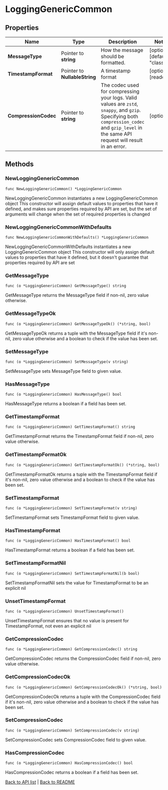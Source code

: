 # LoggingGenericCommon

## Properties

Name | Type | Description | Notes
------------ | ------------- | ------------- | -------------
**MessageType** | Pointer to **string** | How the message should be formatted. | [optional] [default to "classic"]
**TimestampFormat** | Pointer to **NullableString** | A timestamp format | [optional] [readonly] 
**CompressionCodec** | Pointer to **string** | The codec used for compressing your logs. Valid values are `zstd`, `snappy`, and `gzip`. Specifying both `compression_codec` and `gzip_level` in the same API request will result in an error. | [optional] 

## Methods

### NewLoggingGenericCommon

`func NewLoggingGenericCommon() *LoggingGenericCommon`

NewLoggingGenericCommon instantiates a new LoggingGenericCommon object
This constructor will assign default values to properties that have it defined,
and makes sure properties required by API are set, but the set of arguments
will change when the set of required properties is changed

### NewLoggingGenericCommonWithDefaults

`func NewLoggingGenericCommonWithDefaults() *LoggingGenericCommon`

NewLoggingGenericCommonWithDefaults instantiates a new LoggingGenericCommon object
This constructor will only assign default values to properties that have it defined,
but it doesn't guarantee that properties required by API are set

### GetMessageType

`func (o *LoggingGenericCommon) GetMessageType() string`

GetMessageType returns the MessageType field if non-nil, zero value otherwise.

### GetMessageTypeOk

`func (o *LoggingGenericCommon) GetMessageTypeOk() (*string, bool)`

GetMessageTypeOk returns a tuple with the MessageType field if it's non-nil, zero value otherwise
and a boolean to check if the value has been set.

### SetMessageType

`func (o *LoggingGenericCommon) SetMessageType(v string)`

SetMessageType sets MessageType field to given value.

### HasMessageType

`func (o *LoggingGenericCommon) HasMessageType() bool`

HasMessageType returns a boolean if a field has been set.

### GetTimestampFormat

`func (o *LoggingGenericCommon) GetTimestampFormat() string`

GetTimestampFormat returns the TimestampFormat field if non-nil, zero value otherwise.

### GetTimestampFormatOk

`func (o *LoggingGenericCommon) GetTimestampFormatOk() (*string, bool)`

GetTimestampFormatOk returns a tuple with the TimestampFormat field if it's non-nil, zero value otherwise
and a boolean to check if the value has been set.

### SetTimestampFormat

`func (o *LoggingGenericCommon) SetTimestampFormat(v string)`

SetTimestampFormat sets TimestampFormat field to given value.

### HasTimestampFormat

`func (o *LoggingGenericCommon) HasTimestampFormat() bool`

HasTimestampFormat returns a boolean if a field has been set.

### SetTimestampFormatNil

`func (o *LoggingGenericCommon) SetTimestampFormatNil(b bool)`

 SetTimestampFormatNil sets the value for TimestampFormat to be an explicit nil

### UnsetTimestampFormat
`func (o *LoggingGenericCommon) UnsetTimestampFormat()`

UnsetTimestampFormat ensures that no value is present for TimestampFormat, not even an explicit nil
### GetCompressionCodec

`func (o *LoggingGenericCommon) GetCompressionCodec() string`

GetCompressionCodec returns the CompressionCodec field if non-nil, zero value otherwise.

### GetCompressionCodecOk

`func (o *LoggingGenericCommon) GetCompressionCodecOk() (*string, bool)`

GetCompressionCodecOk returns a tuple with the CompressionCodec field if it's non-nil, zero value otherwise
and a boolean to check if the value has been set.

### SetCompressionCodec

`func (o *LoggingGenericCommon) SetCompressionCodec(v string)`

SetCompressionCodec sets CompressionCodec field to given value.

### HasCompressionCodec

`func (o *LoggingGenericCommon) HasCompressionCodec() bool`

HasCompressionCodec returns a boolean if a field has been set.


[Back to API list](../README.md#documentation-for-api-endpoints) | [Back to README](../README.md)


